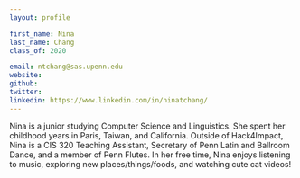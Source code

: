 ```yaml
---
layout: profile

first_name: Nina
last_name: Chang
class_of: 2020

email: ntchang@sas.upenn.edu
website:
github: 
twitter: 
linkedin: https://www.linkedin.com/in/ninatchang/
---
```


Nina is a junior studying Computer Science and Linguistics. She spent her childhood years in Paris, Taiwan, and California. Outside of Hack4Impact, Nina is a CIS 320 Teaching Assistant, Secretary of Penn Latin and Ballroom Dance, and a member of Penn Flutes. In her free time, Nina enjoys listening to music, exploring new places/things/foods, and watching cute cat videos!
